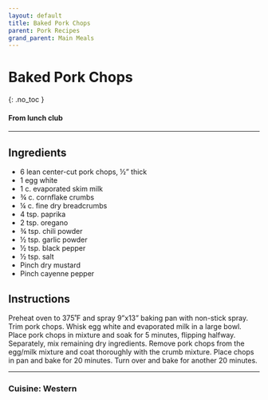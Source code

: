 ```yaml
---
layout: default
title: Baked Pork Chops
parent: Pork Recipes
grand_parent: Main Meals
---
```


# Baked Pork Chops
{: .no_toc }
#### From lunch club
---

## Ingredients
<ul>
	<li>6 lean center-cut pork chops, ½” thick</li>
	<li>1 egg white</li>
	<li>1 c. evaporated skim milk</li>
	<li>¾ c. cornflake crumbs</li>
	<li>¼ c. fine dry breadcrumbs</li>
	<li>4 tsp. paprika</li>
	<li>2 tsp. oregano</li>
	<li>¾ tsp. chili powder</li>
	<li>½ tsp. garlic powder</li>
	<li>½ tsp. black pepper</li>
	<li>½ tsp. salt</li>
	<li>Pinch dry mustard</li>
	<li>Pinch cayenne pepper</li>
</ul>

## Instructions
Preheat oven to 375˚F and spray 9”x13” baking pan with non-stick spray. Trim pork chops. Whisk egg white and evaporated milk in a large bowl. Place pork chops in mixture and soak for 5 minutes, flipping halfway. Separately, mix remaining dry ingredients. Remove pork chops from the egg/milk mixture and coat thoroughly with the crumb mixture. Place chops in pan and bake for 20 minutes. Turn over and bake for another 20 minutes.


--- 

### Cuisine: Western